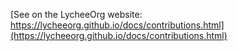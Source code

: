 [See on the LycheeOrg website: https://lycheeorg.github.io/docs/contributions.html](https://lycheeorg.github.io/docs/contributions.html)
